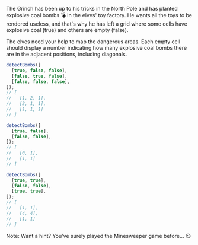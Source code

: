 The Grinch has been up to his tricks in the North Pole and has planted explosive coal bombs 💣 in the elves' toy factory. He wants all the toys to be rendered useless, and that's why he has left a grid where some cells have explosive coal (true) and others are empty (false).

The elves need your help to map the dangerous areas. Each empty cell should display a number indicating how many explosive coal bombs there are in the adjacent positions, including diagonals.

```js
detectBombs([
  [true, false, false],
  [false, true, false],
  [false, false, false],
]);
// [
//   [1, 2, 1],
//   [2, 1, 1],
//   [1, 1, 1]
// ]

detectBombs([
  [true, false],
  [false, false],
]);
// [
//   [0, 1],
//   [1, 1]
// ]

detectBombs([
  [true, true],
  [false, false],
  [true, true],
]);
// [
//   [1, 1],
//   [4, 4],
//   [1, 1]
// ]
```

Note: Want a hint? You've surely played the Minesweeper game before… 😉
